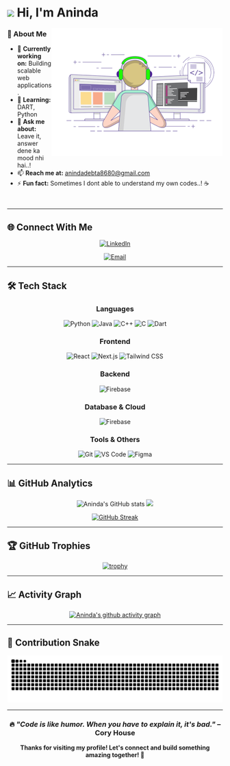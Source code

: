 # <img src="https://raw.githubusercontent.com/MartinHeinz/MartinHeinz/master/wave.gif" width="30px"> Hi, I'm **Aninda**

<div align="center">

  
</div>

<img align="right" alt="Coding" width="400" src="https://raw.githubusercontent.com/devSouvik/devSouvik/master/gif3.gif">

### 🚀 About Me

- 🔭 **Currently working on:** Building scalable web applications .
- 🌱 **Learning:** DART, Python
- 💬 **Ask me about:** Leave it, answer dene ka mood nhi hai..!
- 📫 **Reach me at:** [anindadebta8680@gmail.com](mailto:anindadebta8680@gmail.com)
- ⚡ **Fun fact:** Sometimes I dont able to understand my own codes..! ☕

<br clear="right"/>

---

## 🌐 Connect With Me

<div align="center">
  
[![LinkedIn](https://img.shields.io/badge/LinkedIn-0077B5?style=for-the-badge&logo=linkedin&logoColor=white)](https://www.linkedin.com/in/aninda01/)

[![Email](https://img.shields.io/badge/Email-D14836?style=for-the-badge&logo=gmail&logoColor=white)](mailto:anindadebta8680@gmail.com)

</div>

---

## 🛠️ Tech Stack

<div align="center">

### Languages
![Python](https://img.shields.io/badge/Python-3776AB?style=for-the-badge&logo=python&logoColor=white)
![Java](https://img.shields.io/badge/Java-ED8B00?style=for-the-badge&logo=java&logoColor=white)
![C++](https://img.shields.io/badge/C%2B%2B-00599C?style=for-the-badge&logo=c%2B%2B&logoColor=white)
![C](https://img.shields.io/badge/C-00599C?style=for-the-badge&logo=c&logoColor=white)
![Dart](https://img.shields.io/badge/Dart-0175C2?style=for-the-badge&logo=dart&logoColor=white)

### Frontend
![React](https://img.shields.io/badge/React-20232A?style=for-the-badge&logo=react&logoColor=61DAFB)
![Next.js](https://img.shields.io/badge/Next.js-000000?style=for-the-badge&logo=nextdotjs&logoColor=white)
![Tailwind CSS](https://img.shields.io/badge/Tailwind_CSS-38B2AC?style=for-the-badge&logo=tailwind-css&logoColor=white)

### Backend
![Firebase](https://img.shields.io/badge/Firebase-039BE5?style=for-the-badge&logo=Firebase&logoColor=white)

### Database & Cloud
![Firebase](https://img.shields.io/badge/Firebase-039BE5?style=for-the-badge&logo=Firebase&logoColor=white)

### Tools & Others
![Git](https://img.shields.io/badge/Git-F05032?style=for-the-badge&logo=git&logoColor=white)
![VS Code](https://img.shields.io/badge/VS_Code-007ACC?style=for-the-badge&logo=visual-studio-code&logoColor=white)
![Figma](https://img.shields.io/badge/Figma-F24E1E?style=for-the-badge&logo=figma&logoColor=white)

</div>

---

## 📊 GitHub Analytics

<div align="center">
  
<img height="180em" src="https://github-readme-stats.vercel.app/api?username=aninda8680&show_icons=true&count_private=true&hide_border=true&title_color=00D9FF&icon_color=00D9FF&text_color=c9d1d9&bg_color=0d1117" alt="Aninda's GitHub stats" />

<img height="180em" src="https://github-readme-stats.vercel.app/api/top-langs/?username=aninda8680&layout=compact&hide_border=true&title_color=00D9FF&text_color=c9d1d9&bg_color=0d1117" />

</div>

<div align="center">
  
[![GitHub Streak](https://streak-stats.demolab.com/?user=aninda8680&theme=dark&hide_border=true&stroke=00D9FF&ring=00D9FF&fire=00D9FF&currStreakLabel=00D9FF)](https://git.io/streak-stats)

</div>

---

## 🏆 GitHub Trophies

<div align="center">
  
[![trophy](https://github-profile-trophy.vercel.app/?username=aninda8680&theme=radical&no-frame=true&no-bg=false&margin-w=4)](https://github.com/ryo-ma/github-profile-trophy)

</div>

---

## 📈 Activity Graph

<div align="center">
  
[![Aninda's github activity graph](https://github-readme-activity-graph.vercel.app/graph?username=aninda8680&bg_color=0d1117&color=00d9ff&line=00d9ff&point=ffffff&area=true&hide_border=true)](https://github.com/ashutosh00710/github-readme-activity-graph)

</div>

---

## 🐍 Contribution Snake

<div align="center">
  
<picture>
  <source media="(prefers-color-scheme: dark)" srcset="https://github.com/aninda8680/aninda8680/blob/output/github-contribution-grid-snake-dark.svg" />
  <source media="(prefers-color-scheme: light)" srcset="https://github.com/aninda8680/aninda8680/blob/output/github-contribution-grid-snake.svg" />
  <img alt="github contribution snake" src="https://github.com/aninda8680/aninda8680/blob/output/github-contribution-grid-snake.svg" />
</picture>

</div>


---

<div align="center">
  
### 🔥 *"Code is like humor. When you have to explain it, it's bad."* – Cory House

**Thanks for visiting my profile! Let's connect and build something amazing together! 🚀**

</div>
